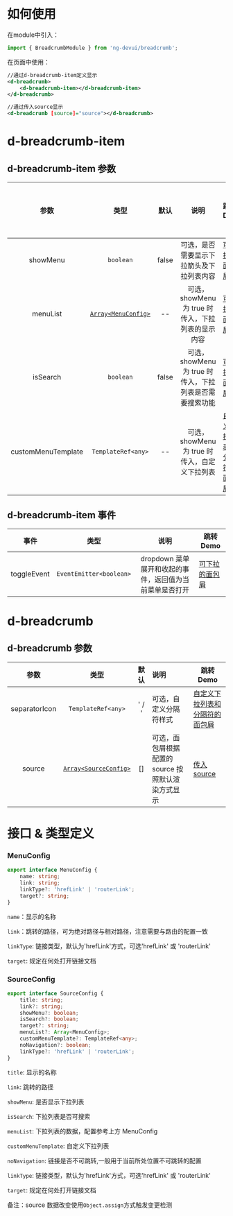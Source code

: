 # 如何使用

在module中引入：

```ts
import { BreadcrumbModule } from 'ng-devui/breadcrumb';
```

在页面中使用：

```xml
//通过d-breadcrumb-item定义显示
<d-breadcrumb>
    <d-breadcrumb-item></d-breadcrumb-item>
</d-breadcrumb>

//通过传入source显示
<d-breadcrumb [source]="source"></d-breadcrumb>
```
# d-breadcrumb-item
## d-breadcrumb-item 参数

|        参数        |        类型         | 默认  | 说明                                                    | 跳转 Demo                                                                              |全局配置项| 
| :----------------: | :----------------: | :-----------------: | :---: | :------------------------------------------------------ | -------------------------------------------------------------------------------------- |
|      showMenu      |      `boolean`      | false | 可选，是否需要显示下拉箭头及下拉列表内容                | [可下拉的面包屑](demo#drop-down-breadcrumbs)                    |
|      menuList      | [`Array<MenuConfig>`](#menuconfig) |  --   | 可选，showMenu 为 true 时传入，下拉列表的显示内容       | [可下拉的面包屑](demo#drop-down-breadcrumbs)                    |
|      isSearch      |      `boolean`      | false | 可选，showMenu 为 true 时传入，下拉列表是否需要搜索功能 | [可下拉的面包屑](demo#drop-down-breadcrumbs)    |
| customMenuTemplate | `TemplateRef<any>`  |  --   | 可选，showMenu 为 true 时传入，自定义下拉列表           | [自定义下拉列表和分隔符的面包屑](demo#self-defined-breadcrumbs) |

## d-breadcrumb-item 事件

|    事件     |        类型         |                          说明                           | 跳转 Demo                                                           |
| :---------: | :-----------------: | :-----------------------------------------------------: | ------------------------------------------------------------------- |
| toggleEvent | `EventEmitter<boolean>` | dropdown 菜单展开和收起的事件，返回值为当前菜单是否打开 | [可下拉的面包屑](demo#drop-down-breadcrumbs) |

# d-breadcrumb
## d-breadcrumb 参数

|     参数      |         类型          | 默认  | 说明                                               | 跳转 Demo                                                                              |
| :-----------: | :-------------------: | :---: | :------------------------------------------------- | -------------------------------------------------------------------------------------- |
| separatorIcon |  `TemplateRef<any>`   | ' / ' | 可选，自定义分隔符样式                             | [自定义下拉列表和分隔符的面包屑](demo#self-defined-breadcrumbs) |
|    source     | [`Array<SourceConfig>`](#sourceconfig) |  []   | 可选，面包屑根据配置的 source 按照默认渲染方式显示 | [传入source](demo#source-config-breadcrumbs)

# 接口 & 类型定义
### MenuConfig

```ts
export interface MenuConfig {
    name: string;
    link: string;
    linkType?: 'hrefLink' | 'routerLink';
    target?: string;
}
```

`name`：显示的名称

`link`：跳转的路径，可为绝对路径与相对路径，注意需要与路由的配置一致

`linkType`: 链接类型，默认为'hrefLink'方式，可选'hrefLink' 或 'routerLink'

`target`: 规定在何处打开链接文档

### SourceConfig

```ts
export interface SourceConfig {
    title: string;
    link?: string;
    showMenu?: boolean;
    isSearch?: boolean;
    target?: string;
    menuList?: Array<MenuConfig>;
    customMenuTemplate?: TemplateRef<any>;
    noNavigation?: boolean;
    linkType?: 'hrefLink' | 'routerLink';
}
```

`title`: 显示的名称

`link`: 跳转的路径

`showMenu`: 是否显示下拉列表

`isSearch`: 下拉列表是否可搜索

`menuList`: 下拉列表的数据，配置参考上方 MenuConfig

`customMenuTemplate`: 自定义下拉列表

`noNavigation`: 链接是否不可跳转,一般用于当前所处位置不可跳转的配置

`linkType`: 链接类型，默认为'hrefLink'方式，可选'hrefLink' 或 'routerLink'

`target`: 规定在何处打开链接文档

备注：source 数据改变使用`Object.assign`方式触发变更检测

